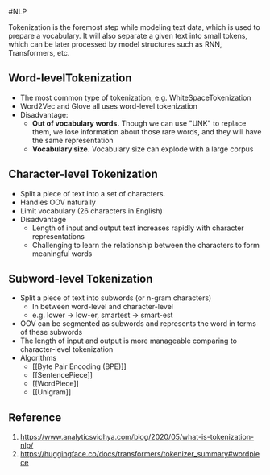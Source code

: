 #NLP 

Tokenization is the foremost step while modeling text data, which is used to prepare a vocabulary. It will also separate a given text into small tokens, which can be later processed by model structures such as RNN, Transformers, etc.

## Word-levelTokenization
- The most common type of tokenization, e.g. WhiteSpaceTokenization
- Word2Vec and Glove all uses word-level tokenization
- Disadvantage: 
	- **Out of vocabulary words.** Though we can use "UNK" to replace them, we lose information about those rare words, and they will have the same representation
	- **Vocabulary size.** Vocabulary size can explode with a large corpus

## Character-level Tokenization
- Split a piece of text into a set of characters.
- Handles OOV naturally
- Limit vocabulary (26 characters in English)
- Disadvantage
	- Length of input and output text increases rapidly with character representations
	- Challenging to learn the relationship between the characters to form meaningful words

## Subword-level Tokenization
- Split a piece of text into subwords (or n-gram characters)
	- In between word-level and character-level
	- e.g. lower -> low-er, smartest -> smart-est
- OOV can be segmented as subwords and represents the word in terms of these subwords
- The length of input and output is more manageable comparing to character-level tokenization
- Algorithms
	- [[Byte Pair Encoding (BPE)]]
	- [[SentencePiece]]
	- [[WordPiece]]
	- [[Unigram]]

## Reference
1. https://www.analyticsvidhya.com/blog/2020/05/what-is-tokenization-nlp/
2. https://huggingface.co/docs/transformers/tokenizer_summary#wordpiece